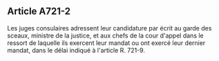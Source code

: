 Article A721-2
----
Les juges consulaires adressent leur candidature par écrit au garde des sceaux,
ministre de la justice, et aux chefs de la cour d'appel dans le ressort de
laquelle ils exercent leur mandat ou ont exercé leur dernier mandat, dans le
délai indiqué à l'article R. 721-9.
